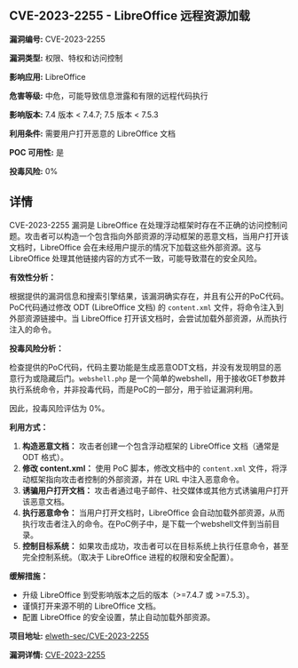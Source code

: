 ## CVE-2023-2255 - LibreOffice 远程资源加载

**漏洞编号:** CVE-2023-2255

**漏洞类型:** 权限、特权和访问控制

**影响应用:** LibreOffice

**危害等级:** 中危，可能导致信息泄露和有限的远程代码执行

**影响版本:** 7.4 版本 < 7.4.7; 7.5 版本 < 7.5.3

**利用条件:** 需要用户打开恶意的 LibreOffice 文档

**POC 可用性:** 是

**投毒风险:** 0%

## 详情

CVE-2023-2255 漏洞是 LibreOffice 在处理浮动框架时存在不正确的访问控制问题。攻击者可以构造一个包含指向外部资源的浮动框架的恶意文档，当用户打开该文档时，LibreOffice 会在未经用户提示的情况下加载这些外部资源。这与 LibreOffice 处理其他链接内容的方式不一致，可能导致潜在的安全风险。

**有效性分析：**

根据提供的漏洞信息和搜索引擎结果，该漏洞确实存在，并且有公开的PoC代码。PoC代码通过修改 ODT (LibreOffice 文档) 的 `content.xml` 文件，将命令注入到外部资源链接中。当 LibreOffice 打开该文档时，会尝试加载外部资源，从而执行注入的命令。

**投毒风险分析：**

检查提供的PoC代码，代码主要功能是生成恶意ODT文档，并没有发现明显的恶意行为或隐藏后门。`webshell.php` 是一个简单的webshell，用于接收GET参数并执行系统命令，并非投毒代码，而是PoC的一部分，用于验证漏洞利用。

因此，投毒风险评估为 0%。

**利用方式：**

1.  **构造恶意文档：** 攻击者创建一个包含浮动框架的 LibreOffice 文档（通常是 ODT 格式）。
2.  **修改 content.xml：** 使用 PoC 脚本，修改文档中的 `content.xml` 文件，将浮动框架指向攻击者控制的外部资源，并在 URL 中注入恶意命令。
3.  **诱骗用户打开文档：** 攻击者通过电子邮件、社交媒体或其他方式诱骗用户打开该恶意文档。
4.  **执行恶意命令：** 当用户打开文档时，LibreOffice 会自动加载外部资源，从而执行攻击者注入的命令。在PoC例子中，是下载一个webshell文件到当前目录。
5.  **控制目标系统：** 如果攻击成功，攻击者可以在目标系统上执行任意命令，甚至完全控制系统。（取决于 LibreOffice 进程的权限和安全配置）。

**缓解措施：**

*   升级 LibreOffice 到受影响版本之后的版本（>=7.4.7 或 >=7.5.3）。
*   谨慎打开来源不明的 LibreOffice 文档。
*   配置 LibreOffice 的安全设置，禁止自动加载外部资源。

**项目地址:** [elweth-sec/CVE-2023-2255](https://github.com/elweth-sec/CVE-2023-2255)

**漏洞详情:** [CVE-2023-2255](https://nvd.nist.gov/vuln/detail/CVE-2023-2255)